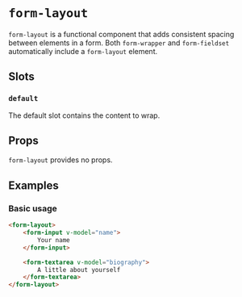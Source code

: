 # `form-layout`

`form-layout` is a functional component that adds consistent spacing between elements in a form. Both `form-wrapper` and `form-fieldset` automatically include a `form-layout` element.

## Slots

### `default`

The default slot contains the content to wrap.

## Props

`form-layout` provides no props.

## Examples

### Basic usage

```html
<form-layout>
	<form-input v-model="name">
		Your name
	</form-input>

	<form-textarea v-model="biography">
		A little about yourself
	</form-textarea>
</form-layout>
```
